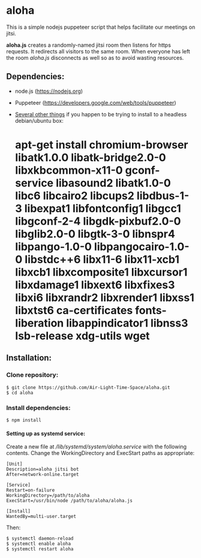 aloha
=====
This is a simple nodejs puppeteer script that helps facilitate our meetings on
jitsi.

**aloha.js** creates a randomly-named jitsi room then listens for https requests. It
redirects all visitors to the same room. When everyone has left the room *aloha.js*
disconnects as well so as to avoid wasting resources.

## Dependencies:

 - node.js  (https://nodejs.org)

 - Puppeteer (https://developers.google.com/web/tools/puppeteer)

 - [Several other things](https://github.com/puppeteer/puppeteer/issues/290#issuecomment-322838700) if you happen to be trying to install to a headless debian/ubuntu box:

    # apt-get install chromium-browser libatk1.0.0 libatk-bridge2.0-0 libxkbcommon-x11-0 gconf-service libasound2 libatk1.0-0 libc6 libcairo2 libcups2 libdbus-1-3 libexpat1 libfontconfig1 libgcc1 libgconf-2-4 libgdk-pixbuf2.0-0 libglib2.0-0 libgtk-3-0 libnspr4 libpango-1.0-0 libpangocairo-1.0-0 libstdc++6 libx11-6 libx11-xcb1 libxcb1 libxcomposite1 libxcursor1 libxdamage1 libxext6 libxfixes3 libxi6 libxrandr2 libxrender1 libxss1 libxtst6 ca-certificates fonts-liberation libappindicator1 libnss3 lsb-release xdg-utils wget

## Installation:

### Clone repository:
    $ git clone https://github.com/Air-Light-Time-Space/aloha.git
    $ cd aloha

### Install dependencies:
    $ npm install

#### Setting up as systemd service:

Create a new file at */lib/systemd/system/aloha.service* with the following contents.
Change the WorkingDirectory and ExecStart paths as appropriate:
    
    [Unit]
    Description=aloha jitsi bot
    After=network-online.target

    [Service]
    Restart=on-failure
    WorkingDirectory=/path/to/aloha
    ExecStart=/usr/bin/node /path/to/aloha/aloha.js

    [Install]
    WantedBy=multi-user.target

Then:
    
    $ systemctl daemon-reload
    $ systemctl enable aloha
    $ systemctl restart aloha
